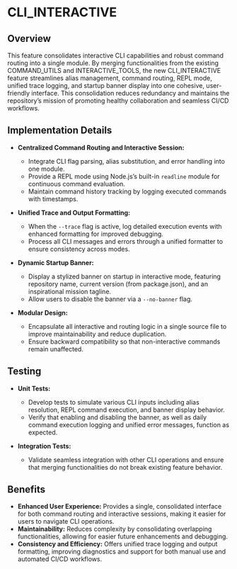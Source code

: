 # CLI_INTERACTIVE

## Overview
This feature consolidates interactive CLI capabilities and robust command routing into a single module. By merging functionalities from the existing COMMAND_UTILS and INTERACTIVE_TOOLS, the new CLI_INTERACTIVE feature streamlines alias management, command routing, REPL mode, unified trace logging, and startup banner display into one cohesive, user-friendly interface. This consolidation reduces redundancy and maintains the repository’s mission of promoting healthy collaboration and seamless CI/CD workflows.

## Implementation Details
- **Centralized Command Routing and Interactive Session:**
  - Integrate CLI flag parsing, alias substitution, and error handling into one module.
  - Provide a REPL mode using Node.js’s built-in `readline` module for continuous command evaluation.
  - Maintain command history tracking by logging executed commands with timestamps.

- **Unified Trace and Output Formatting:**
  - When the `--trace` flag is active, log detailed execution events with enhanced formatting for improved debugging.
  - Process all CLI messages and errors through a unified formatter to ensure consistency across modes.

- **Dynamic Startup Banner:**
  - Display a stylized banner on startup in interactive mode, featuring repository name, current version (from package.json), and an inspirational mission tagline.
  - Allow users to disable the banner via a `--no-banner` flag.

- **Modular Design:**
  - Encapsulate all interactive and routing logic in a single source file to improve maintainability and reduce duplication.
  - Ensure backward compatibility so that non-interactive commands remain unaffected.

## Testing
- **Unit Tests:**
  - Develop tests to simulate various CLI inputs including alias resolution, REPL command execution, and banner display behavior.
  - Verify that enabling and disabling the banner, as well as daily command execution logging and unified error messages, function as expected.

- **Integration Tests:**
  - Validate seamless integration with other CLI operations and ensure that merging functionalities do not break existing feature behavior.

## Benefits
- **Enhanced User Experience:** Provides a single, consolidated interface for both command routing and interactive sessions, making it easier for users to navigate CLI operations.
- **Maintainability:** Reduces complexity by consolidating overlapping functionalities, allowing for easier future enhancements and debugging.
- **Consistency and Efficiency:** Offers unified trace logging and output formatting, improving diagnostics and support for both manual use and automated CI/CD workflows.
